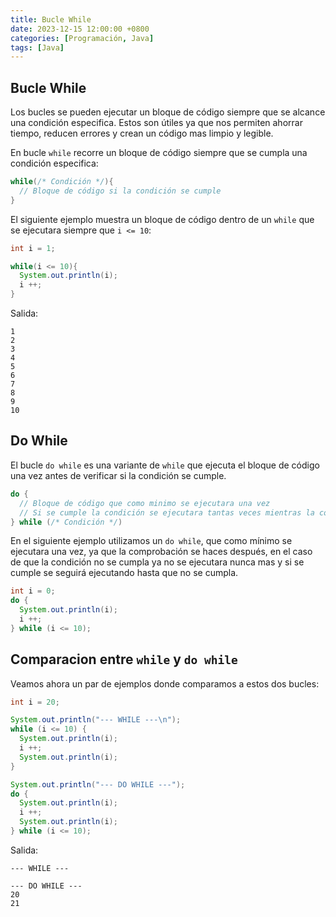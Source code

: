 ```yaml
---
title: Bucle While
date: 2023-12-15 12:00:00 +0800
categories: [Programación, Java]
tags: [Java]
---
```


## Bucle While

Los bucles se pueden ejecutar un bloque de código siempre que se alcance una condición especifica. Estos son útiles ya que nos permiten ahorrar tiempo, reducen errores y crean un código mas limpio y legible.

En bucle `while` recorre un bloque de código siempre que se cumpla una condición especifica:

```java
while(/* Condición */){
  // Bloque de código si la condición se cumple
}
```

El siguiente ejemplo muestra un bloque de código dentro de un `while` que se ejecutara siempre que `i <= 10`:


```java
int i = 1;

while(i <= 10){
  System.out.println(i);
  i ++;
}
```

Salida: 

```text
1
2
3
4
5
6
7
8
9
10
```

## Do While

El bucle `do while` es una variante de `while` que ejecuta el bloque de código una vez antes de verificar si la condición se cumple. 

```java
do {
  // Bloque de código que como minimo se ejecutara una vez
  // Si se cumple la condición se ejecutara tantas veces mientras la condición se siga cumpliendo.
} while (/* Condición */)
```

En el siguiente ejemplo utilizamos un `do while`, que como mínimo se ejecutara una vez, ya que la comprobación se haces después, en el caso de que la condición no se cumpla ya no se ejecutara nunca mas y si se cumple se seguirá ejecutando hasta que no se cumpla.

```java
int i = 0;
do {
  System.out.println(i);
  i ++;
} while (i <= 10);
```

## Comparacion entre `while` y `do while`

Veamos ahora un par de ejemplos donde comparamos a estos dos bucles:

```java
int i = 20;

System.out.println("--- WHILE ---\n");
while (i <= 10) {
  System.out.println(i);
  i ++;
  System.out.println(i);
}

System.out.println("--- DO WHILE ---");
do {
  System.out.println(i);
  i ++;
  System.out.println(i);
} while (i <= 10);
```

Salida: 

```text
--- WHILE ---

--- DO WHILE ---
20
21
```
